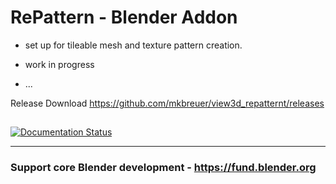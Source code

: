 # RePattern - Blender Addon

- set up for tileable mesh and texture pattern creation.

- work in progress
- ...

Release Download https://github.com/mkbreuer/view3d_repatternt/releases

##
[![Documentation Status](https://readthedocs.org/projects/view3d-repattern/badge/?version=latest)](https://view3d-repattern.readthedocs.io/en/latest/?badge=latest)
      




---

### Support core Blender development - https://fund.blender.org
